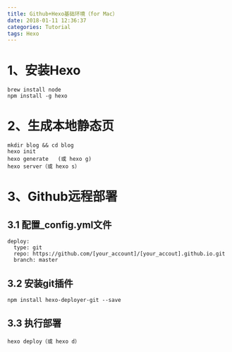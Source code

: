 ```yaml
---
title: Github+Hexo基础环境（for Mac）
date: 2018-01-11 12:36:37
categories: Tutorial
tags: Hexo
---
```

# 1、安装Hexo
```
brew install node
npm install -g hexo
```

# 2、生成本地静态页
```
mkdir blog && cd blog
hexo init
hexo generate   (或 hexo g)
hexo server（或 hexo s）
```

# 3、Github远程部署
## 3.1 配置_config.yml文件
```
deploy:
  type: git
  repo: https://github.com/[your_account]/[your_accout].github.io.git
  branch: master
```

## 3.2 安装git插件
```
npm install hexo-deployer-git --save
```

## 3.3 执行部署
```
hexo deploy（或 hexo d）
```

